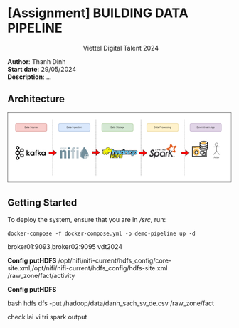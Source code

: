 # [Assignment] BUILDING DATA PIPELINE
<div style="margin-left: 170px;">Viettel Digital Talent 2024</div>



  
**Author**: Thanh Dinh  
**Start date**: 29/05/2024  
**Description**: ...


## Architecture
![Data pipeline Architecture](./img/pipeline_arch.png)

## Getting Started

To deploy the system, ensure that you are in */src*, run:
```
docker-compose -f docker-compose.yml -p demo-pipeline up -d
```



broker01:9093,broker02:9095
vdt2024


**Config putHDFS**
/opt/nifi/nifi-current/hdfs_config/core-site.xml,/opt/nifi/nifi-current/hdfs_config/hdfs-site.xml
/raw_zone/fact/activity

**Config putHDFS**





bash
hdfs dfs -put /hadoop/data/danh_sach_sv_de.csv /raw_zone/fact


check lai vi tri spark output
